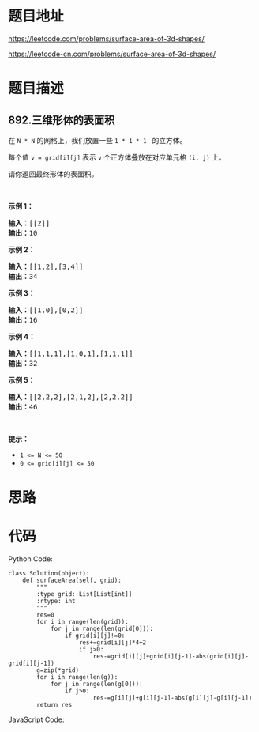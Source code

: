 # 题目地址
https://leetcode.com/problems/surface-area-of-3d-shapes/

https://leetcode-cn.com/problems/surface-area-of-3d-shapes/
# 题目描述
## 892.三维形体的表面积
<p>在&nbsp;<code>N&nbsp;*&nbsp;N</code>&nbsp;的网格上，我们放置一些&nbsp;<code>1 * 1 * 1&nbsp;</code>&nbsp;的立方体。</p>

<p>每个值&nbsp;<code>v = grid[i][j]</code>&nbsp;表示&nbsp;<code>v</code>&nbsp;个正方体叠放在对应单元格&nbsp;<code>(i, j)</code>&nbsp;上。</p>

<p>请你返回最终形体的表面积。</p>

<p>&nbsp;</p>

<ul>
</ul>

<p><strong>示例 1：</strong></p>

<pre><strong>输入：</strong>[[2]]
<strong>输出：</strong>10
</pre>

<p><strong>示例 2：</strong></p>

<pre><strong>输入：</strong>[[1,2],[3,4]]
<strong>输出：</strong>34
</pre>

<p><strong>示例 3：</strong></p>

<pre><strong>输入：</strong>[[1,0],[0,2]]
<strong>输出：</strong>16
</pre>

<p><strong>示例 4：</strong></p>

<pre><strong>输入：</strong>[[1,1,1],[1,0,1],[1,1,1]]
<strong>输出：</strong>32
</pre>

<p><strong>示例&nbsp;5：</strong></p>

<pre><strong>输入：</strong>[[2,2,2],[2,1,2],[2,2,2]]
<strong>输出：</strong>46
</pre>

<p>&nbsp;</p>

<p><strong>提示：</strong></p>

<ul>
	<li><code>1 &lt;= N &lt;= 50</code></li>
	<li><code>0 &lt;= grid[i][j] &lt;= 50</code></li>
</ul>

# 思路

# 代码
Python Code:

```
class Solution(object):
    def surfaceArea(self, grid):
        """
        :type grid: List[List[int]]
        :rtype: int
        """
        res=0
        for i in range(len(grid)):
            for j in range(len(grid[0])):
                if grid[i][j]!=0:
                    res+=grid[i][j]*4+2
                    if j>0:
                        res-=grid[i][j]+grid[i][j-1]-abs(grid[i][j]-grid[i][j-1])
        g=zip(*grid)
        for i in range(len(g)):
            for j in range(len(g[0])):
                if j>0:
                        res-=g[i][j]+g[i][j-1]-abs(g[i][j]-g[i][j-1])
        return res
```
JavaScript Code:

```

```
